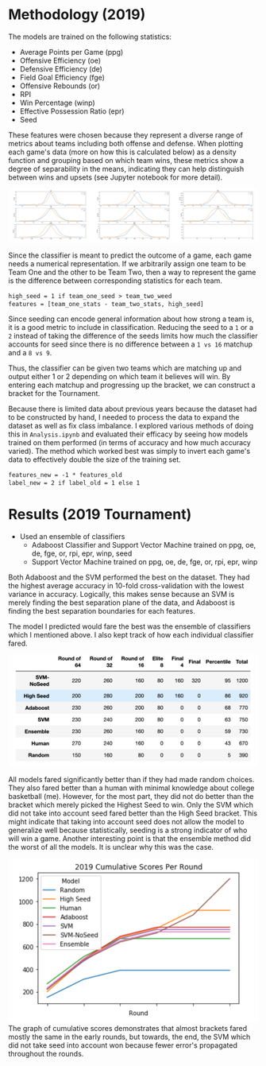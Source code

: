 # Methodology (2019)
The models are trained on the following statistics:
- Average Points per Game (ppg)
- Offensive Efficiency (oe)
- Defensive Efficiency (de)
- Field Goal Efficiency (fge)
- Offensive Rebounds (or)
- RPI
- Win Percentage (winp)
- Effective Possession Ratio (epr)
- Seed

These features were chosen because they represent a diverse range of metrics about teams including both offense and defense. When plotting each game's data (more on how this is calculated below) as a density function and grouping based on which team wins, these metrics show a degree of separability in the means, indicating they can help distinguish between wins and upsets (see Jupyter notebook for more detail).

![Density Plots](../imgs/data_separability.png)

Since the classifier is meant to predict the outcome of a game, each game needs a numerical representation.
If we arbitrarily assign one team to be Team One and the other to be Team Two, then a way to represent the game is the difference between corresponding statistics for each team.

```
high_seed = 1 if team_one_seed > team_two_weed
features = [team_one_stats - team_two_stats, high_seed]
```

Since seeding can encode general information about how strong a team is, it is a good metric to include in classification. Reducing the seed to a `1` or a `2` instead of taking the difference of the seeds limits how much the classifier accounts for seed since there is no difference between a `1 vs 16` matchup and a `8 vs 9`.

Thus, the classifier can be given two teams which are matching up and output either 1 or 2 depending on which team it believes will win.
By entering each matchup and progressing up the bracket, we can construct a bracket for the Tournament.

Because there is limited data about previous years because the dataset had to be constructed by hand, I needed to process the data to expand the dataset as well as fix class imbalance. I explored various methods of doing this in `Analysis.ipynb` and evaluated their efficacy by seeing how models trained on them performed (in terms of accuracy and how much accuracy varied). The method which worked best was simply to invert each game's data to effectively double the size of the training set.

```
features_new = -1 * features_old
label_new = 2 if label_old = 1 else 1
```
# Results (2019 Tournament)
- Used an ensemble of classifiers
    - Adaboost Classifier and Support Vector Machine trained on ppg, oe, de, fge, or, rpi, epr, winp, seed
    - Support Vector Machine trained on ppg, oe, de, fge, or, rpi, epr, winp

Both Adaboost and the SVM performed the best on the dataset. They had the highest average accuracy in 10-fold cross-validation with the lowest variance in accuracy. Logically, this makes sense because an SVM is merely finding the best separation plane of the data, and Adaboost is finding the best separation boundaries for each features.

The model I predicted would fare the best was the ensemble of classifiers which I mentioned above. I also kept track of how each individual classifier fared.

![2019 Raw Data](../imgs/2019-data.png)

All models fared significantly better than if they had made random choices. They also fared better than a human with minimal knowledge about college basketball (me). However, for the most part, they did not do better than the bracket which merely picked the Highest Seed to win. Only the SVM which did not take into account seed fared better than the High Seed bracket. This might indicate that taking into account seed does not allow the model to generalize well because statistically, seeding is a strong indicator of who will win a game. Another interesting point is that the ensemble method did the worst of all the models. It is unclear why this was the case.

![2019 Cumulative Scores](../imgs/2019-scores.png)
The graph of cumulative scores demonstrates that almost brackets fared mostly the same in the early rounds, but towards, the end, the SVM which did not take seed into account won because fewer error's propagated throughout the rounds.

